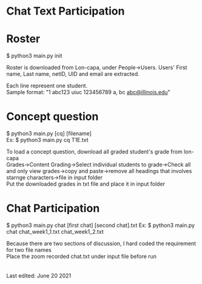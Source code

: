 # Chat Text Participation 

# Roster

$ python3 main.py init

Roster is downloaded from Lon-capa, under People->Users. Users' First name, Last name, netID, UID and email are extracted.  <br>

Each line represent one student. <br>
Sample format: "1		abc123	uiuc	123456789	a, bc	abc@illinois.edu"   <br>


# Concept question

$ python3 main.py [cq] [filename] <br>
Ex: $ python3 main.py cq T1E.txt <br>

To load a concept question, download all graded student's grade from lon-capa       <br>
    Grades->Content Grading->Select individual students to grade->Check all and only view grades->copy and paste->remove all headings that involves starnge characters->file in input folder    <br>
Put the downloaded grades in txt file and place it in input folder  <br>

# Chat Participation
$ python3 main.py chat [first chat] [second chat].txt
Ex: $ python3 main.py chat chat_week1_1.txt chat_week1_2.txt

Because there are two sections of discussion, I hard coded the requirement for two file names <br>
Place the zoom recorded chat.txt under input file before run    <br>
<br>
<br>
Last edited: June 20 2021 <br>
